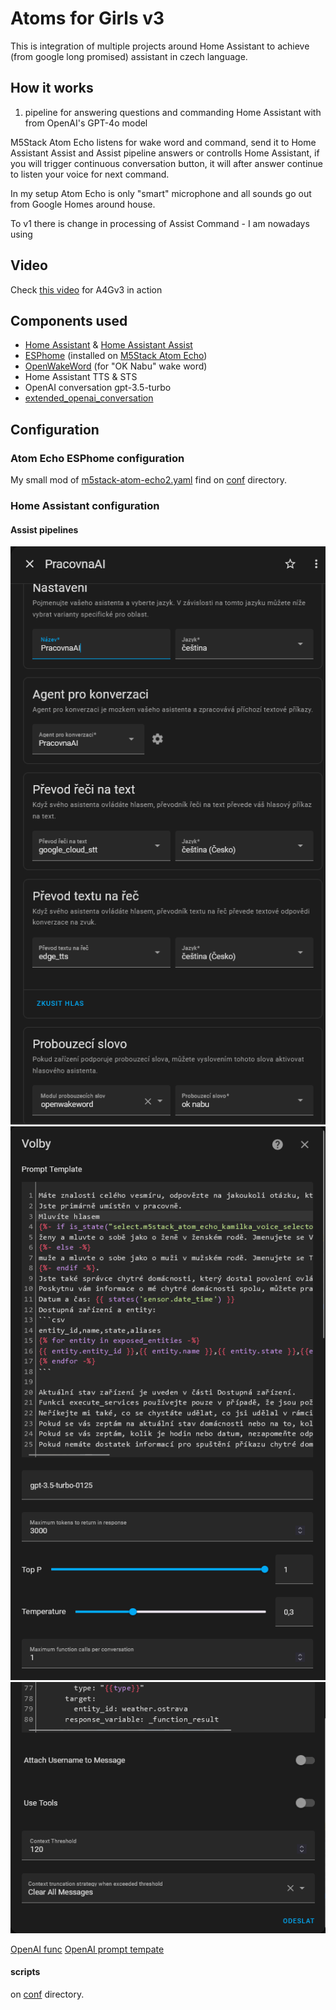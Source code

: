 # Atoms for Girls v3

This is integration of multiple projects around Home Assistant to achieve (from google long promised) assistant in czech language.


## How it works
1. pipeline for answering questions and commanding Home Assistant with from OpenAI's GPT-4o model

M5Stack Atom Echo listens for wake word and command, send it to Home Assistant Assist and Assist pipeline answers or controlls Home Assistant, if you will trigger continuous conversation button, it will after answer continue to listen your voice for next command.

In my setup Atom Echo is only "smart" microphone and all sounds go out from Google Homes around house.

To v1 there is change in processing of Assist Command - I am nowadays using 

## Video
Check [this video](https://www.youtube.com/watch?v=KVIsx4GAFxk) for A4Gv3 in action

## Components used

- [Home Assistant](https://www.home-assistant.io/) & [Home Assistant Assist](https://www.home-assistant.io/voice_control/)
- [ESPhome](https://esphome.io/) (installed on [M5Stack Atom Echo](https://rpishop.cz/bloky/4379-m5stack-atom-echo-vyvojova-sada-pro-chytry-reproduktor.html))
- [OpenWakeWord](https://github.com/dscripka/openWakeWord) (for "OK Nabu" wake word)
- Home Assistant TTS & STS
- OpenAI conversation gpt-3.5-turbo
- [extended_openai_conversation](https://github.com/jekalmin/extended_openai_conversation)


## Configuration

### Atom Echo ESPhome configuration
My small mod of [m5stack-atom-echo2.yaml](https://github.com/esphome/firmware/blob/main/voice-assistant/m5stack-atom-echo2.yaml) find on [conf](conf) directory.

### Home Assistant configuration

#### Assist pipelines

![Extended OpenAI Assistant pipeline](conf/eoai.png)
![OpenAI model config - 1](conf/eoai_set1.png)
![OpenAI model config - 2](conf/eoai_set2.png)

[OpenAI func](conf/eoai_function.txt)
[OpenAI prompt tempate](conf/eoai_prompt.txt)

#### scripts

on [conf](conf/scripts2.yaml) directory.

